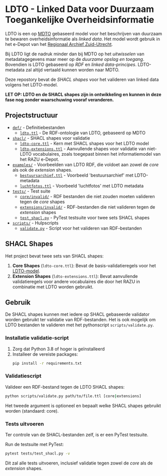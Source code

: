 # LDTO - Linked Data voor Duurzaam Toegankelijke Overheidsinformatie

LDTO is een op [MDTO](https://www.nationaalarchief.nl/archiveren/mdto) gebaseerd model voor het beschrijven van duurzaam te bewaren overheidsinformatie als *linked data*. Het model wordt gebruik in het e-Depot van het [Regionaal Archief Zuid-Utrecht](https://www.razu.nl/).

Bij LDTO ligt de nadruk minder dan bij MDTO op het *uitwisselen* van metadatagegevens maar meer op de *duurzame opslag en toegang*. Bovendien is LDTO gebaseerd op *RDF* en *linked data-principes*. LDTO-metadata zal altijd vertaald kunnen worden naar MDTO.

Deze repostory bevat de *SHACL shapes* voor het valideren van linked data volgens het LDTO-model.

**LET OP: LDTO en de SHACL shapes zijn in ontwikkeling en kunnen in deze fase nog zonder waarschuwing vooraf veranderen.**


## Projectstructuur

- [`def/`](def/) - Definitiebestanden
  - [`ldto.ttl`](def/ldto.ttl) - De RDF-ontologie van LDTO, gebaseerd op MDTO
- [`shacl/`](shacl/) - SHACL shapes voor validatie
  - [`ldto-core.ttl`](shacl/ldto-core.ttl) - Kern met SHACL shapes voor het LDTO model
  - [`ldto-extensions.ttl`](shacl/ldto-extensions.ttl) - Aanvullende shapes voor validatie van niet-LDTO vocabulaires, zoals toegepast binnen het informatiemodel van het RAZU e-Depot.
- [`examples/`](examples/) - Voorbeelden van LDTO RDF, die voldoet aan zowel de *core* als ook de *extension* shapes.
  - [`bestuursarchief.ttl`](examples/bestuursarchief.ttl) - Voorbeeld 'bestuursarchief' met LDTO-metadata
  - [`luchtfotos.ttl`](examples/luchtfotos.ttl) - Voorbeeld 'luchtfotos' met LDTO metadata
- [`tests/`](tests/) - Test suite
  - [`core/invalid/`](tests/core/invalid/) - RDF bestanden die niet zouden moeten valideren tegen de *core* shapes
  - [`extensions/invalid/`](tests/extensions/invalid/) - RDF-bestanden die niet valideren tegen de *extension* shapes
  - [`test_shacl.py`](tests/test_shacl.py) - PyTest testsuite voor twee sets SHACL shapes
- [`scripts/`](scripts/) - Hulpscripts
  - [`validate.py`](scripts/validate.py) - Script voor het valideren van RDF-bestanden

## SHACL Shapes

Het project bevat twee sets van SHACL shapes:

1. **Core Shapes** (`ldto-core.ttl`): Bevat de basis-validatieregels voor het [LDTO-model](def/ldto.ttl).
2. **Extension Shapes** (`ldto-extensions.ttl`): Bevat aanvullende validatieregels voor andere vocabulaires die door het RAZU in combinatie met LDTO worden gebruikt.

## Gebruik

De SHACL shapes kunnen met iedere op SHACL gebaseerde validator worden gebruikt ter validatie van RDF-bestanden. Het is ook mogelijk om LDTO bestanden te valideren met het pythonscript `scripts/validate.py`.

### Installatie validatie-script

1. Zorg dat Python 3.8 of hoger is geïnstalleerd
2. Installeer de vereiste packages:
   ```bash
   pip install -r requirements.txt
   ```

### Validatiescript

Valideer een RDF-bestand tegen de LDTO SHACL shapes:

```bash
python scripts/validate.py path/to/file.ttl [core|extensions]
```

Het tweede argument is optioneel en bepaalt welke SHACL shapes gebruikt worden (standaard: core).

### Tests uitvoeren

Ter controle van de SHACL-bestanden zelf, is er een PyTest testsuite.

Run de testsuite met PyTest:

```bash
pytest tests/test_shacl.py -v
```

Dit zal alle tests uitvoeren, inclusief validatie tegen zowel de *core* als de *extension* shapes.
